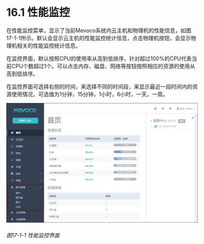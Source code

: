 # 16.1 性能监控

在性能监控菜单，显示了当前Mevoco系统内云主机和物理机的性能信息，如图17-1-1所示。默认会显示云主机的性能监控统计信息，点击物理机按钮，会显示物理机相关的性能监控统计信息。

在监控界面，默认按照CPU的使用率从高到低排序，针对超过100%的CPU代表当前CPU个数超过1个。可以点击内存、磁盘、网络等按钮按照相应的资源的使用从高到低排序。

在监控界面可选择右侧的时间，来选择不同的时间段，来显示最近一段时间内的资源使用情况，可选值为1分钟，15分钟，1小时，6小时，一天，一周。

![png](../images/17-1-1.png "图17-1-1  性能监控界面")
###### 图17-1-1  性能监控界面
